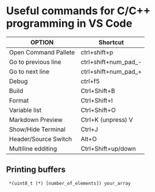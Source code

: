 # Useful commands for C/C++ programming in VS Code


| OPTION               | Shortcut             |
| -------------------- | -------------------- |
| Open Command Pallete | ctrl+shift+p         |
| Go to previous line  | ctrl+shift+num_pad_- |
| Go to next line      | ctrl+shift+num_pad_+ |
| Debug                | ctrl+f5              |
| Build                | Ctrl+Shift+B         |
| Format               | Ctrl+Shift+I         |
| Variable list        | Ctrl+Shift+O         |
| Markdown Preview     | Ctrl+K (unpress) V   |
| Show/Hide Terminal   | Ctrl+J               |
| Header/Source Switch | Alt+O                |
| Multiline edditing   | Ctrl+Shift+up/down   |
## Printing buffers
``` *(uint8_t (*) [number_of_elements]) your_array``` 

